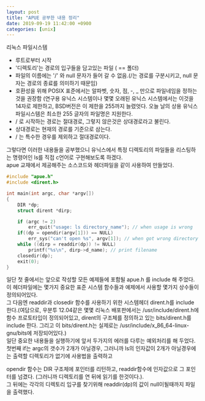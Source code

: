 ```yaml
---
layout: post
title: "APUE 공부한 내용 정리"
date: 2019-09-19 11:42:00 +0900
categories: [unix]
---
```


리눅스 파일시스템

- 루트로부터 시작
- '디렉토리'는 경로의 입구들을 담고있는 파일 ( == 폴더)
- 파일의 이름에는 '/' 와 null 문자가 들어 갈 수 없음.(/는 경로를 구분시키고, null 문자는 경로의 종료를 의미하기 때문임)
- 호환성을 위해 POSIX 표준에서는 알파벳, 숫자, 점, -, \_ 만으로 파일네임을 정하는것을 권장함 (연구용 유닉스 시스템이나 몇몇 오래된 유닉스 시스템에서는 이것을 14자로 제한하고, BSD버전은 이 제한을 255까지 늘렸엇다. 오늘 날의 상용 유닉스 파일시스템은 최소한 255 글자의 파일명은 지원한다.
- / 로 시작하는 경로는 절대경로, 그렇지 않은것은 상대경로라고 불린다.
- 상대경로는 현재의 경로를 기준으로 삼는다.
- / 는 특수한 경우를 제외하고 절대경로이다.

그렇다면 이러한 내용들을 공부했으니 유닉스에서 특정 디렉토리의 파일들을 리스팅하는 명령어인 ls를 직접 c언어로 구현해보도록 하겠다.  
apue 교재에서 제공해주는 소스코드와 헤더파일을 같이 사용하여 만들었다.

```c
#include "apue.h"
#include <dirent.h>

int main(int argc, char *argv[])
{
	DIR *dp;
	struct dirent *dirp;

	if (argc != 2)
		err_quit("usage: ls directory_name"); // when usage is wrong
	if((dp = opendir(argv[1])) == NULL)
		err_sys("can't open %s", argv[1]); // when got wrong directory
	while ((dirp = readdir(dp)) != NULL)
		printf("%s\n", dirp->d_name); // print filename
	closedir(dp);
	exit(0);
}
```

일단 첫 줄에서는 앞으로 작성할 모든 예제들에 포함될 apue.h 를 include 해 주었다. 이 헤더파일에는 몇가지 중요한 표준 시스템 함수들과 예제에서 사용할 몇가지 상수들이 정의되어있다.  
그 다음엔 readdir과 closedir 함수를 사용하기 위한 시스템헤더 dirent.h를 include 한다.(여담으로, 우분투 12.04같은 몇몇 리눅스 배포판에서는 /usr/include/dirent.h에 함수 프로토타입이 정의되어있고, dirent의 구조체를 정의하고 있는 bits/dirent.h를 include 한다. 그리고 이 bits/dirent.h는 실제로는 /usr/include/x_86_64-linux-gnu/bits에 저장되어있다.)  
일단 중요한 내용들을 실행하기에 앞서 두가지의 에러를 다루는 예외처리를 해 두었다.  
첫번째 if는 argc의 갯수가 2개가 아닐경우, 그러니까 ls의 인자값이 2개가 아닐경우에는 출력할 디렉토리가 없기에 사용법을 출력하고

opendir 함수는 DIR 구조체에 포인터를 리턴하고, readdir함수에 인자값으로 그 포인터를 넘겼다. (그러니까 디렉토리를 연 뒤에 읽기를 한것이다.).  
그 뒤에는 각각의 디렉토리 입구를 찾기위해 readdir(dp)의 값이 null이될때까지 파일을 출력했다.
